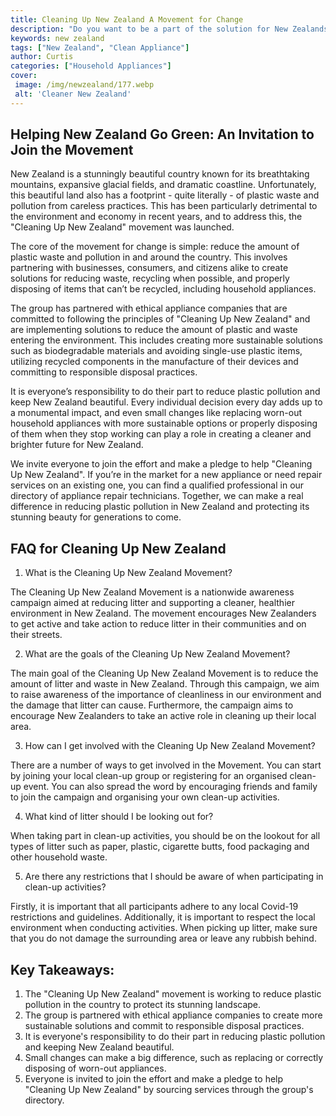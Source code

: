```yaml
---
title: Cleaning Up New Zealand A Movement for Change
description: "Do you want to be a part of the solution for New Zealands environmental issues In this post learn about an inspiring campaign to create a cleaner and more sustainable future for the nation"
keywords: new zealand
tags: ["New Zealand", "Clean Appliance"]
author: Curtis
categories: ["Household Appliances"]
cover: 
 image: /img/newzealand/177.webp
 alt: 'Cleaner New Zealand'
---
```

## Helping New Zealand Go Green: An Invitation to Join the Movement

New Zealand is a stunningly beautiful country known for its breathtaking mountains, expansive glacial fields, and dramatic coastline. Unfortunately, this beautiful land also has a footprint - quite literally - of plastic waste and pollution from careless practices. This has been particularly detrimental to the environment and economy in recent years, and to address this, the "Cleaning Up New Zealand" movement was launched. 

The core of the movement for change is simple: reduce the amount of plastic waste and pollution in and around the country. This involves partnering with businesses, consumers, and citizens alike to create solutions for reducing waste, recycling when possible, and properly disposing of items that can’t be recycled, including household appliances. 

The group has partnered with ethical appliance companies that are committed to following the principles of "Cleaning Up New Zealand" and are implementing solutions to reduce the amount of plastic and waste entering the environment. This includes creating more sustainable solutions such as biodegradable materials and avoiding single-use plastic items, utilizing recycled components in the manufacture of their devices and committing to responsible disposal practices.

It is everyone’s responsibility to do their part to reduce plastic pollution and keep New Zealand beautiful. Every individual decision every day adds up to a monumental impact, and even small changes like replacing worn-out household appliances with more sustainable options or properly disposing of them when they stop working can play a role in creating a cleaner and brighter future for New Zealand. 

We invite everyone to join the effort and make a pledge to help "Cleaning Up New Zealand". If you’re in the market for a new appliance or need repair services on an existing one, you can find a qualified professional in our directory of appliance repair technicians. Together, we can make a real difference in reducing plastic pollution in New Zealand and protecting its stunning beauty for generations to come.

## FAQ for Cleaning Up New Zealand

1. What is the Cleaning Up New Zealand Movement? 
 
The Cleaning Up New Zealand Movement is a nationwide awareness campaign aimed at reducing litter and supporting a cleaner, healthier environment in New Zealand. The movement encourages New Zealanders to get active and take action to reduce litter in their communities and on their streets.

2. What are the goals of the Cleaning Up New Zealand Movement? 

The main goal of the Cleaning Up New Zealand Movement is to reduce the amount of litter and waste in New Zealand. Through this campaign, we aim to raise awareness of the importance of cleanliness in our environment and the damage that litter can cause. Furthermore, the campaign aims to encourage New Zealanders to take an active role in cleaning up their local area. 

3. How can I get involved with the Cleaning Up New Zealand Movement? 

There are a number of ways to get involved in the Movement. You can start by joining your local clean-up group or registering for an organised clean-up event. You can also spread the word by encouraging friends and family to join the campaign and organising your own clean-up activities.

4. What kind of litter should I be looking out for? 

When taking part in clean-up activities, you should be on the lookout for all types of litter such as paper, plastic, cigarette butts, food packaging and other household waste.

5. Are there any restrictions that I should be aware of when participating in clean-up activities? 

Firstly, it is important that all participants adhere to any local Covid-19 restrictions and guidelines. Additionally, it is important to respect the local environment when conducting activities. When picking up litter, make sure that you do not damage the surrounding area or leave any rubbish behind.

## Key Takeaways: 
1. The "Cleaning Up New Zealand" movement is working to reduce plastic pollution in the country to protect its stunning landscape. 
2. The group is partnered with ethical appliance companies to create more sustainable solutions and commit to responsible disposal practices. 
3. It is everyone's responsibility to do their part in reducing plastic pollution and keeping New Zealand beautiful. 
4. Small changes can make a big difference, such as replacing or correctly disposing of worn-out appliances. 
5. Everyone is invited to join the effort and make a pledge to help "Cleaning Up New Zealand" by sourcing services through the group's directory.
